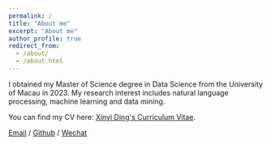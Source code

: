 ```yaml
---
permalink: /
title: "About me"
excerpt: "About me"
author_profile: true
redirect_from: 
  - /about/
  - /about.html
---
```


I obtained my Master of Science degree in Data Science from the University of Macau in 2023. My research interest includes natural language processing, machine learning and data mining.

You can find my CV here: [Xinyi Ding's Curriculum Vitae](../assets/Curriculum_Vitae.pdf).

[Email](mailto:ding.xinyi@connect.umac.mo) / [Github](https://github.com/jamjid) / [Wechat](../images/wechat.jpg) 

